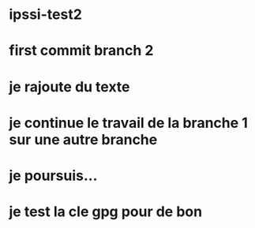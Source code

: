 # ipssi-test2

# first commit branch 2
# je rajoute du texte
# je continue le travail de la branche 1 sur une autre branche
# je poursuis...
# je test la cle gpg pour de bon
